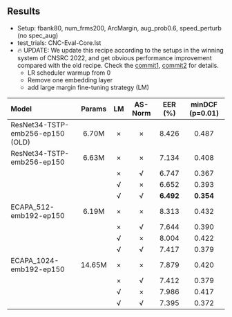 ## Results

* Setup: fbank80, num_frms200, ArcMargin, aug_prob0.6, speed_perturb (no spec_aug)
* test_trials: CNC-Eval-Core.lst
* 🔥 UPDATE: We update this recipe according to the setups in the winning system of CNSRC 2022, and get obvious performance improvement compared with the old recipe. Check the [commit1](https://github.com/wenet-e2e/wespeaker/pull/63/commits/b08804987b3bbb26f4963cedf634058474c743dd), [commit2](https://github.com/wenet-e2e/wespeaker/pull/66/commits/6f6af29197f0aa0a5d1b1993b7feb2f41b97891f) for details.
    * LR scheduler warmup from 0
    * Remove one embedding layer
    * add large margin fine-tuning strategy (LM)

| Model                             | Params    | LM  | AS-Norm   | EER (%)   | minDCF (p=0.01)  |
| :------------------------------   | :-------: | :-: | :-------: | :-------: | :--------------: |
| ResNet34-TSTP-emb256-ep150 (OLD)  | 6.70M     | ×   | ×         | 8.426     | 0.487            |
| ResNet34-TSTP-emb256-ep150        | 6.63M     | ×   | ×         | 7.134     | 0.408            |
|                                   |           | ×   | √         | 6.747     | 0.367            |
|                                   |           | √   | ×         | 6.652     | 0.393            |
|                                   |           | √   | √         | **6.492**     | **0.354**            |
| ECAPA_512-emb192-ep150            | 6.19M     | ×   | ×         | 8.313     | 0.432            |
|                                   |           | ×   | √         | 7.644     | 0.390            |
|                                   |           | √   | ×         | 8.004     | 0.422            |
|                                   |           | √   | √         | 7.417     | 0.379            |
| ECAPA_1024-emb192-ep150           | 14.65M    | ×   | ×         | 7.879     | 0.420            |
|                                   |           | ×   | √         | 7.412     | 0.379            |
|                                   |           | √   | ×         | 7.986     | 0.417            |
|                                   |           | √   | √         | 7.395     | 0.372            |
